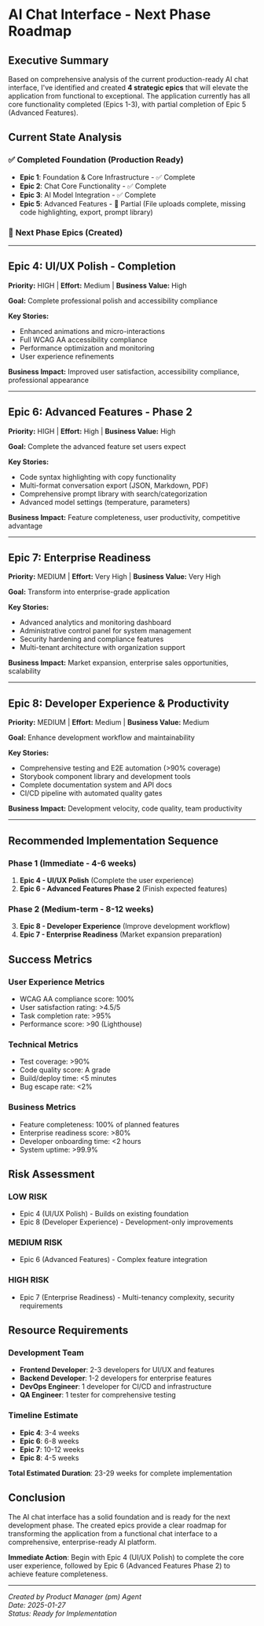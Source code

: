 # AI Chat Interface - Next Phase Roadmap

## Executive Summary

Based on comprehensive analysis of the current production-ready AI chat interface, I've identified and created **4 strategic epics** that will elevate the application from functional to exceptional. The application currently has all core functionality completed (Epics 1-3), with partial completion of Epic 5 (Advanced Features).

## Current State Analysis

### ✅ **Completed Foundation (Production Ready)**
- **Epic 1**: Foundation & Core Infrastructure - ✅ Complete
- **Epic 2**: Chat Core Functionality - ✅ Complete  
- **Epic 3**: AI Model Integration - ✅ Complete
- **Epic 5**: Advanced Features - 🔄 Partial (File uploads complete, missing code highlighting, export, prompt library)

### 🚀 **Next Phase Epics (Created)**

---

## **Epic 4: UI/UX Polish - Completion**
**Priority:** HIGH | **Effort:** Medium | **Business Value:** High

**Goal:** Complete professional polish and accessibility compliance

**Key Stories:**
- Enhanced animations and micro-interactions
- Full WCAG AA accessibility compliance  
- Performance optimization and monitoring
- User experience refinements

**Business Impact:** Improved user satisfaction, accessibility compliance, professional appearance

---

## **Epic 6: Advanced Features - Phase 2**
**Priority:** HIGH | **Effort:** High | **Business Value:** High

**Goal:** Complete the advanced feature set users expect

**Key Stories:**
- Code syntax highlighting with copy functionality
- Multi-format conversation export (JSON, Markdown, PDF)
- Comprehensive prompt library with search/categorization
- Advanced model settings (temperature, parameters)

**Business Impact:** Feature completeness, user productivity, competitive advantage

---

## **Epic 7: Enterprise Readiness**
**Priority:** MEDIUM | **Effort:** Very High | **Business Value:** Very High

**Goal:** Transform into enterprise-grade application

**Key Stories:**
- Advanced analytics and monitoring dashboard
- Administrative control panel for system management
- Security hardening and compliance features
- Multi-tenant architecture with organization support

**Business Impact:** Market expansion, enterprise sales opportunities, scalability

---

## **Epic 8: Developer Experience & Productivity**
**Priority:** MEDIUM | **Effort:** Medium | **Business Value:** Medium

**Goal:** Enhance development workflow and maintainability

**Key Stories:**
- Comprehensive testing and E2E automation (>90% coverage)
- Storybook component library and development tools
- Complete documentation system and API docs
- CI/CD pipeline with automated quality gates

**Business Impact:** Development velocity, code quality, team productivity

---

## Recommended Implementation Sequence

### **Phase 1 (Immediate - 4-6 weeks)**
1. **Epic 4 - UI/UX Polish** (Complete the user experience)
2. **Epic 6 - Advanced Features Phase 2** (Finish expected features)

### **Phase 2 (Medium-term - 8-12 weeks)**
3. **Epic 8 - Developer Experience** (Improve development workflow)
4. **Epic 7 - Enterprise Readiness** (Market expansion preparation)

## Success Metrics

### User Experience Metrics
- WCAG AA compliance score: 100%
- User satisfaction rating: >4.5/5
- Task completion rate: >95%
- Performance score: >90 (Lighthouse)

### Technical Metrics  
- Test coverage: >90%
- Code quality score: A grade
- Build/deploy time: <5 minutes
- Bug escape rate: <2%

### Business Metrics
- Feature completeness: 100% of planned features
- Enterprise readiness score: >80%
- Developer onboarding time: <2 hours
- System uptime: >99.9%

## Risk Assessment

### **LOW RISK**
- Epic 4 (UI/UX Polish) - Builds on existing foundation
- Epic 8 (Developer Experience) - Development-only improvements

### **MEDIUM RISK**
- Epic 6 (Advanced Features) - Complex feature integration

### **HIGH RISK**  
- Epic 7 (Enterprise Readiness) - Multi-tenancy complexity, security requirements

## Resource Requirements

### Development Team
- **Frontend Developer**: 2-3 developers for UI/UX and features
- **Backend Developer**: 1-2 developers for enterprise features
- **DevOps Engineer**: 1 developer for CI/CD and infrastructure
- **QA Engineer**: 1 tester for comprehensive testing

### Timeline Estimate
- **Epic 4**: 3-4 weeks
- **Epic 6**: 6-8 weeks  
- **Epic 7**: 10-12 weeks
- **Epic 8**: 4-5 weeks

**Total Estimated Duration**: 23-29 weeks for complete implementation

## Conclusion

The AI chat interface has a solid foundation and is ready for the next development phase. The created epics provide a clear roadmap for transforming the application from a functional chat interface to a comprehensive, enterprise-ready AI platform.

**Immediate Action**: Begin with Epic 4 (UI/UX Polish) to complete the core user experience, followed by Epic 6 (Advanced Features Phase 2) to achieve feature completeness.

---

*Created by Product Manager (pm) Agent*  
*Date: 2025-01-27*  
*Status: Ready for Implementation*